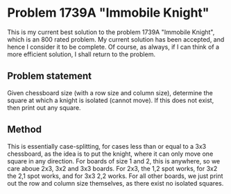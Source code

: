 # Problem 1739A "Immobile Knight"
This is my current best solution to the problem 1739A "Immobile Knight", which is an 800 rated problem. My current solution has been accepted, and hence I consider it to be complete. Of course, as always, if I can think of a more efficient solution, I shall return to the problem. 

## Problem statement
Given chessboard size (with a row size and column size), determine the square at which a knight is isolated (cannot move). If this does not exist, then print out any square.

## Method
This is essentially case-splitting, for cases less than or equal to a 3x3 chessboard, as the idea is to put the knight, where it can only move one square in any direction. For boards of size 1 and 2, this is anywhere, so we care aboue 2x3, 3x2 and 3x3 boards. For 2x3, the 1,2 spot works, for 3x2 the 2,1 spot works, and for 3x3 2,2 works. For all other boards, we just print out the row and column size themselves, as there exist no isolated squares. 